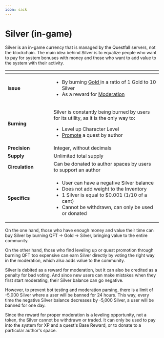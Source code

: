 ```yaml
---
icon: sack
---
```


# Silver (in-game)

Silver is an in-game currency that is managed by the Questfall servers, not the blockchain. The main idea behind Silver is to equalize people who want to pay for system bonuses with money and those who want to add value to the system with their activity.

<table data-header-hidden><thead><tr><th width="135"></th><th></th></tr></thead><tbody><tr><td><strong>Issue</strong></td><td><ul><li>By burning <a href="gold-in-game.md">Gold </a>in a ratio of 1 Gold to 10 Silver</li><li>As a reward for <a href="broken-reference">Moderation</a></li></ul></td></tr><tr><td><strong>Burning</strong></td><td><p>Silver is constantly being burned by users for its utility, as it is the only way to:</p><ul><li>Level up Character Level</li><li><a href="../authoring/promotion.md">Promote</a> a quest by author</li></ul></td></tr><tr><td><strong>Precision</strong></td><td>Integer, without decimals</td></tr><tr><td><strong>Supply</strong></td><td>Unlimited total supply</td></tr><tr><td><strong>Circulation</strong></td><td>Can be donated to author spaces by users to support an author</td></tr><tr><td><strong>Specifics</strong></td><td><ul><li>User can have a negative Silver balance</li><li>Does not add weight to the Inventory</li><li>1 Silver is equal to $0.001 (1/10 of a cent)</li><li>Cannot be withdrawn, can only be used or donated</li></ul></td></tr></tbody></table>

On the one hand, those who have enough money and value their time can buy Silver by burning QFT -> Gold -> Silver, bringing value to the entire community.

On the other hand, those who find leveling up or quest promotion through burning QFT too expensive can earn Silver directly by voting the right way in the moderation, which also adds value to the community.

Silver is debited as a reward for moderation, but it can also be credited as a penalty for bad voting. And since new users can make mistakes when they first start moderating, their Silver balance can go negative.

However, to prevent bot testing and moderation parsing, there is a limit of -5,000 Silver where a user will be banned for 24 hours. This way, every time the negative Silver balance decreases by -5,000 Silver, a user will be banned for one day.

Since the reward for proper moderation is a leveling opportunity, not a token, the Silver cannot be withdrawn or traded. It can only be used to pay into the system for XP and a quest's Base Reward, or to donate to a particular author's space.
